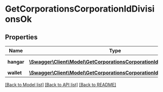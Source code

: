 # GetCorporationsCorporationIdDivisionsOk

## Properties
Name | Type | Description | Notes
------------ | ------------- | ------------- | -------------
**hangar** | [**\Swagger\Client\Model\GetCorporationsCorporationIdDivisionsHangar[]**](GetCorporationsCorporationIdDivisionsHangar.md) | hangar array | [optional] 
**wallet** | [**\Swagger\Client\Model\GetCorporationsCorporationIdDivisionsWallet[]**](GetCorporationsCorporationIdDivisionsWallet.md) | wallet array | [optional] 

[[Back to Model list]](../README.md#documentation-for-models) [[Back to API list]](../README.md#documentation-for-api-endpoints) [[Back to README]](../README.md)


